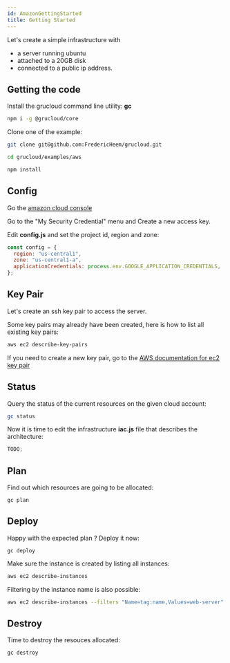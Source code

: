 ```yaml
---
id: AmazonGettingStarted
title: Getting Started
---
```


Let's create a simple infrastructure with

- a server running ubuntu
- attached to a 20GB disk
- connected to a public ip address.

## Getting the code

Install the grucloud command line utility: **gc**

```bash
npm i -g @grucloud/core
```

Clone one of the example:

```bash
git clone git@github.com:FredericHeem/grucloud.git
```

```bash
cd grucloud/examples/aws
```

```bash
npm install
```

## Config

Go the [amazon cloud console](https://console.aws.amazon.com)

Go to the "My Security Credential" menu and Create a new access key.

Edit **config.js** and set the project id, region and zone:

```js
const config = {
  region: "us-central1",
  zone: "us-central1-a",
  applicationCredentials: process.env.GOOGLE_APPLICATION_CREDENTIALS,
};
```

## Key Pair

Let's create an ssh key pair to access the server.

Some key pairs may already have been created, here is how to list all existing key pairs:

```bash
aws ec2 describe-key-pairs
```

If you need to create a new key pair, go to the [AWS documentation for ec2 key pair](https://docs.aws.amazon.com/AWSEC2/latest/UserGuide/ec2-key-pairs.html)

## Status

Query the status of the current resources on the given cloud account:

```bash
gc status
```

Now it is time to edit the infrastructure **iac.js** file that describes the architecture:

```js
TODO;
```

## Plan

Find out which resources are going to be allocated:

    gc plan

## Deploy

Happy with the expected plan ? Deploy it now:

    gc deploy

Make sure the instance is created by listing all instances:

```bash
aws ec2 describe-instances
```

Filtering by the instance name is also possible:

```bash
aws ec2 describe-instances --filters "Name=tag:name,Values=web-server"
```

## Destroy

Time to destroy the resouces allocated:

    gc destroy
